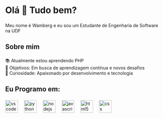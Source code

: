 <h1 align="left">Olá 👋 Tudo bem?</h1>

###

<p align="left">Meu nome é Wamberg e eu sou um Estudante de Engenharia de Software na UDF</p>

###

<h2 align="left">Sobre mim</h2>

###

<p align="left">📚 Atualmente estou aprendendo PHP <br>🎯 Objetivos: Em busca de aprendizagem contínua e novos desafios<br>🎲 Curiosidade: Apaixonado por desenvolvimento e tecnologia</p>

###

<h2 align="left">Eu Programo em: </h2>

###

<div align="left">
  <img src="https://cdn.jsdelivr.net/gh/devicons/devicon/icons/vscode/vscode-original.svg" height="40" alt="vscode logo"  />
  <img width="12" />
  <img src="https://cdn.jsdelivr.net/gh/devicons/devicon/icons/python/python-original.svg" height="40" alt="python logo"  />
  <img width="12" />
  <img src="https://cdn.jsdelivr.net/gh/devicons/devicon/icons/nodejs/nodejs-original.svg" height="40" alt="nodejs logo"  />
  <img width="12" />
  <img src="https://cdn.jsdelivr.net/gh/devicons/devicon/icons/javascript/javascript-original.svg" height="40" alt="javascript logo"  />
  <img width="12" />
  <img src="https://cdn.jsdelivr.net/gh/devicons/devicon/icons/html5/html5-original.svg" height="40" alt="html5 logo"  />
  <img width="12" />
  <img src="https://cdn.jsdelivr.net/gh/devicons/devicon/icons/css3/css3-original.svg" height="40" alt="css logo"  />
</div>



###
